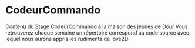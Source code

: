 # CodeurCommando
Contenu du Stage CodeurCommando à la maison des jeunes de Dour
Vous retrouverez chaque semaine un répertoire correspond au code source avec lequel nous aurons appris les rudiments de love2D
